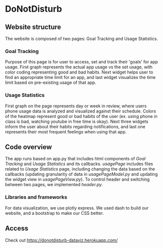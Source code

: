 # DoNotDisturb

## Website structure

The website is composed of two pages: Goal Tracking and Usage Statistics.

### Goal Tracking 

Purpose of this page is for user to access, set and track their 'goals' for app usage. 
First graph represents the actual app usage vs the set usage, with color coding representing good and bad habits. 
Next widget helps user to find an appropriate time limit for an app, and last widget visualizes the time limit based on pre-existing usage of that app. 

### Usage Statistics

First graph on the page represents day or week in review, where users phone usage data is analyzed and visualized against their schedule. Colors of the heatmap represent good or bad habits of the user (ex. using phone in class is bad, watching youtube in free time is okay). 
Next three widgets inform the user about their habits regarding notifications, and last one represents their most frequent feelings when using that app.

## Code overview

The app runs based on app.py that includes html components of _Goal Tracking_ and _Usage Statistics_ and its callbacks. 
_usagePage_ includes files related to _Usage Statistics_ page, including changing the data based on the callbacks (updating granularity of data in _usagePageModel.py_ and updating the widget view in _usagePageView.py_).
To control header and switching between two pages, we implemented _header.py_.

### Libraries and frameworks

For data visualization, we use plotly express. We used dash to build our website, and a bootstrap to make our CSS better. 

## Access

Check out https://donotdisturb-dataviz.herokuapp.com/